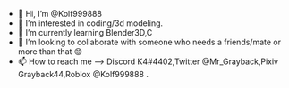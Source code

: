 - 👋 Hi, I’m @Kolf999888
- 👀 I’m interested in coding/3d modeling.
- 🌱 I’m currently learning Blender3D,C
- 💞️ I’m looking to collaborate with someone who needs a friends/mate or more than that 😊
- 📫 How to reach me --> Discord K4#4402,Twitter @Mr_Grayback,Pixiv Grayback44,Roblox @Kolf999888 .

<!---
Kolf999888/Kolf999888 is a ✨ special ✨ repository because its `README.md` (this file) appears on your GitHub profile.
You can click the Preview link to take a look at your changes.
--->
